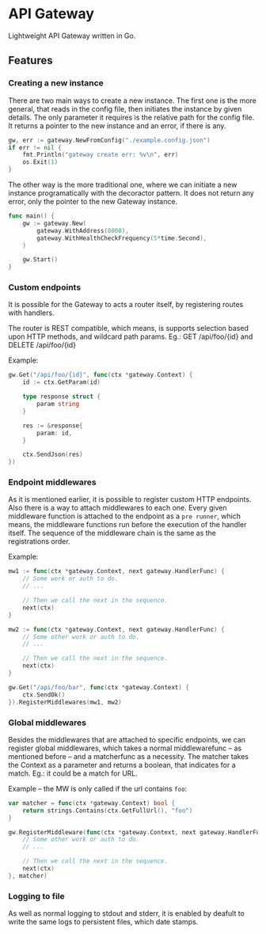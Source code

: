 # API Gateway

Lightweight API Gateway written in Go.

## Features

### Creating a new instance

There are two main ways to create a new instance. The first one is the more general, that reads in the config file, then initiates the instance by given details. The only parameter it requires is the relative path for the config file. It returns a pointer to the new instance and an error, if there is any.

```go
gw, err := gateway.NewFromConfig("./example.config.json")
if err != nil {
	fmt.Println("gateway create err: %v\n", err)
	os.Exit(1)
}
```

The other way is the more traditional one, where we can initiate a new instance programatically with the decoractor pattern. It does not return any error, only the pointer to the new Gateway instance.

```go
func main() {
	gw := gateway.New(
		gateway.WithAddress(8000),
		gateway.WithHealthCheckFrequency(5*time.Second),
	)

	gw.Start()
}
```

### Custom endpoints

It is possible for the Gateway to acts a router itself, by registering routes with handlers. 

The router is REST compatible, which means, is supports selection based upon HTTP methods, and wildcard path params. Eg.: GET /api/foo/{id} and DELETE /api/foo/{id}

Example:

```go
gw.Get("/api/foo/{id}", func(ctx *gateway.Context) {
	id := ctx.GetParam(id)

	type response struct {
		param string
	}

	res := &response{
		param: id,
	}

	ctx.SendJson(res)
})

```

### Endpoint middlewares

As it is mentioned earlier, it is possible to register custom HTTP endpoints. Also there is a way to attach middlewares to each one. Every given middleware function is attached to the endpoint as a `pre runner`, which means, the middleware functions run before the execution of the handler itself. The sequence of the middleware chain is the same as the registrations order.

Example:
```go
mw1 := func(ctx *gateway.Context, next gateway.HandlerFunc) {
	// Some work or auth to do.
	// ...

	// Then we call the next in the sequence.
	next(ctx)
}

mw2 := func(ctx *gateway.Context, next gateway.HandlerFunc) {
	// Some other work or auth to do.
	// ...

	// Then we call the next in the sequence.
	next(ctx)
}

gw.Get("/api/foo/bar", func(ctx *gateway.Context) {
	ctx.SendOk()
}).RegisterMiddlewares(mw1, mw2)
```

### Global middlewares

Besides the middlewares that are attached to specific endpoints, we can register global middlewares, which takes a normal middlewarefunc – as mentioned before – and a matcherfunc as a necessity. The matcher takes the Context as a parameter and returns a boolean, that indicates for a match. Eg.: it could be a match for URL.

Example – the MW is only called if the url contains `foo`:

```go
var matcher = func(ctx *gateway.Context) bool {
	return strings.Contains(ctx.GetFullUrl(), "foo")
}

gw.RegisterMiddleware(func(ctx *gateway.Context, next gateway.HandlerFunc) {
	// Some other work or auth to do.
	// ...

	// Then we call the next in the sequence.
	next(ctx)
}, matcher)
```

### Logging to file 

As well as normal logging to stdout and stderr, it is enabled by deafult to write the same logs to persistent files, which date stamps.